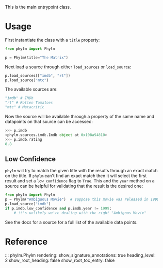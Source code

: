 This is the main entrypoint class.

# Usage

First instantiate the class with a `title` property:

```python
from phylm import Phylm

p = Phylm(title="The Matrix")
```

Next load a source through either `load_sources` or `load_source`:

```python
p.load_sources(["imdb", "rt"])
p.load_source("mtc")
```

The available sources are:

```python
"imdb" # IMDb
"rt" # Rotten Tomatoes
"mtc" # Metacritic
```

Now the source will be available through a property of the same name and datapoints on
that source can be accessed:

```python
>>> p.imdb
<phylm.sources.imdb.Imdb object at 0x108a94810>
>>> p.imdb.rating
8.8
```

## Low Confidence

`phylm` will try to match the given title with the results through an exact
match on the title. If `phylm` can't find an exact match then it will select the
first result and set a `low_confidence` flag to `True`. This and the `year`
method on a source can be helpful for validating that the result is the desired
one:

```python
from phylm import Phylm
p = Phylm("Ambiguous Movie")  # suppose this movie was released in 1999
p.load_source("imdb")
if p.imdb.low_confidence and p.imdb.year != 1999:
    # it's unlikely we're dealing with the right "Ambigous Movie"
```

See the docs for a source for a full list of the available data points.

# Reference

::: phylm.Phylm
    rendering:
      show_signature_annotations: true
      heading_level: 2
      show_root_heading: false
      show_root_toc_entry: false

